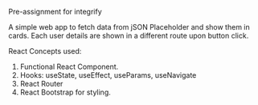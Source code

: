 Pre-assignment for integrify

A simple web app to fetch data from jSON Placeholder and show them in cards. Each user details are shown in a different route upon button click.

React Concepts used:
  1. Functional React Component.
  2. Hooks: useState, useEffect, useParams, useNavigate
  3. React Router
  4. React Bootstrap for styling.

